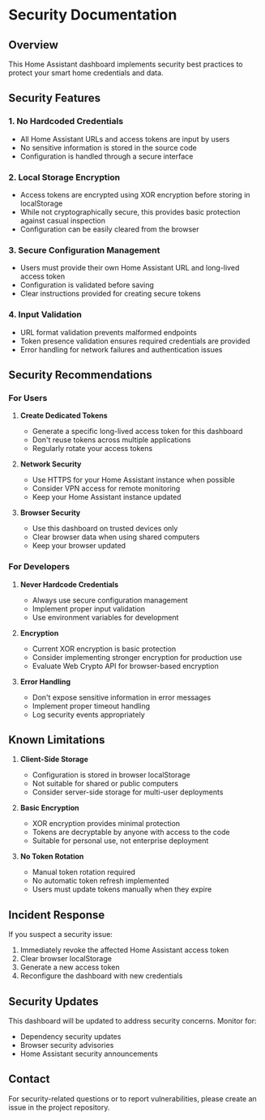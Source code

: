 # Security Documentation

## Overview

This Home Assistant dashboard implements security best practices to protect your smart home credentials and data.

## Security Features

### 1. No Hardcoded Credentials
- All Home Assistant URLs and access tokens are input by users
- No sensitive information is stored in the source code
- Configuration is handled through a secure interface

### 2. Local Storage Encryption
- Access tokens are encrypted using XOR encryption before storing in localStorage
- While not cryptographically secure, this provides basic protection against casual inspection
- Configuration can be easily cleared from the browser

### 3. Secure Configuration Management
- Users must provide their own Home Assistant URL and long-lived access token
- Configuration is validated before saving
- Clear instructions provided for creating secure tokens

### 4. Input Validation
- URL format validation prevents malformed endpoints
- Token presence validation ensures required credentials are provided
- Error handling for network failures and authentication issues

## Security Recommendations

### For Users

1. **Create Dedicated Tokens**
   - Generate a specific long-lived access token for this dashboard
   - Don't reuse tokens across multiple applications
   - Regularly rotate your access tokens

2. **Network Security**
   - Use HTTPS for your Home Assistant instance when possible
   - Consider VPN access for remote monitoring
   - Keep your Home Assistant instance updated

3. **Browser Security**
   - Use this dashboard on trusted devices only
   - Clear browser data when using shared computers
   - Keep your browser updated

### For Developers

1. **Never Hardcode Credentials**
   - Always use secure configuration management
   - Implement proper input validation
   - Use environment variables for development

2. **Encryption**
   - Current XOR encryption is basic protection
   - Consider implementing stronger encryption for production use
   - Evaluate Web Crypto API for browser-based encryption

3. **Error Handling**
   - Don't expose sensitive information in error messages
   - Implement proper timeout handling
   - Log security events appropriately

## Known Limitations

1. **Client-Side Storage**
   - Configuration is stored in browser localStorage
   - Not suitable for shared or public computers
   - Consider server-side storage for multi-user deployments

2. **Basic Encryption**
   - XOR encryption provides minimal protection
   - Tokens are decryptable by anyone with access to the code
   - Suitable for personal use, not enterprise deployment

3. **No Token Rotation**
   - Manual token rotation required
   - No automatic token refresh implemented
   - Users must update tokens manually when they expire

## Incident Response

If you suspect a security issue:

1. Immediately revoke the affected Home Assistant access token
2. Clear browser localStorage
3. Generate a new access token
4. Reconfigure the dashboard with new credentials

## Security Updates

This dashboard will be updated to address security concerns. Monitor for:
- Dependency security updates
- Browser security advisories
- Home Assistant security announcements

## Contact

For security-related questions or to report vulnerabilities, please create an issue in the project repository.
